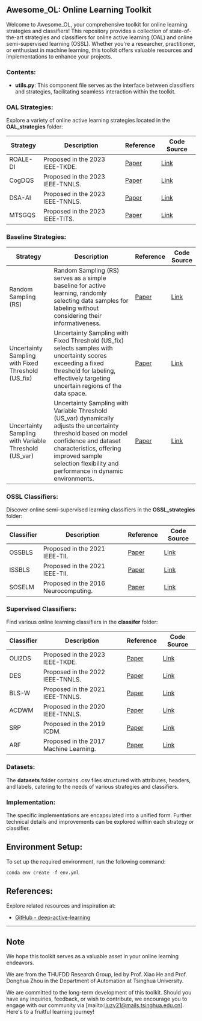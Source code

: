 ## Awesome_OL: Online Learning Toolkit

Welcome to Awesome_OL, your comprehensive toolkit for online learning strategies and classifiers! This repository provides a collection of state-of-the-art strategies and classifiers for online active learning (OAL) and online semi-supervised learning (OSSL). Whether you're a researcher, practitioner, or enthusiast in machine learning, this toolkit offers valuable resources and implementations to enhance your projects.

### Contents:

- **utils.py**: This component file serves as the interface between classifiers and strategies, facilitating seamless interaction within the toolkit.

### OAL Strategies:

Explore a variety of online active learning strategies located in the **OAL_strategies** folder:

| Strategy          | Description                                                                                                           | Reference            | Code Source        |
|-------------------|-----------------------------------------------------------------------------------------------------------------------|----------------------|--------------------|
| ROALE-DI          | Proposed in the 2023 IEEE-TKDE.  | [Paper](link)       | [Link](link)       |
| CogDQS            | Proposed in the 2023 IEEE-TNNLS. | [Paper](link)       | [Link](link)       |
| DSA-AI            | Proposed in the 2023 IEEE-TNNLS. | [Paper](link)       | [Link](link)       |
| MTSGQS            | Proposed in the 2023 IEEE-TITS. | [Paper](link)       | [Link](link)       |

### Baseline Strategies:

| Strategy          | Description                                                                                                           | Reference            | Code Source       |
|-------------------|-----------------------------------------------------------------------------------------------------------------------|----------------------|--------------------|
| Random Sampling (RS)  | Random Sampling (RS) serves as a simple baseline for active learning, randomly selecting data samples for labeling without considering their informativeness. | [Paper](link)       | [Link](link)       |
| Uncertainty Sampling with Fixed Threshold (US_fix)  | Uncertainty Sampling with Fixed Threshold (US_fix) selects samples with uncertainty scores exceeding a fixed threshold for labeling, effectively targeting uncertain regions of the data space. | [Paper](link)       | [Link](link)       |
| Uncertainty Sampling with Variable Threshold (US_var)  | Uncertainty Sampling with Variable Threshold (US_var) dynamically adjusts the uncertainty threshold based on model confidence and dataset characteristics, offering improved sample selection flexibility and performance in dynamic environments. | [Paper](link)       | [Link](link)       |

### OSSL Classifiers:

Discover online semi-supervised learning classifiers in the **OSSL_strategies** folder:

| Classifier        | Description                                                                                                           | Reference            | Code Source        |
|-------------------|-----------------------------------------------------------------------------------------------------------------------|----------------------|--------------------|
| OSSBLS            |  Proposed in the 2021 IEEE-TII. | [Paper](link)       | [Link](link)       |
| ISSBLS            |  Proposed in the 2021 IEEE-TII. | [Paper](link)       | [Link](link)       |
| SOSELM            | Proposed in the 2016 Neurocomputing. | [Paper](link)       | [Link](link)       |

### Supervised Classifiers:

Find various online learning classifiers in the **classifer** folder:

| Classifier        | Description                                                                                                           | Reference            | Code Source        |
|-------------------|-----------------------------------------------------------------------------------------------------------------------|----------------------|--------------------|
| OLI2DS            | Proposed in the 2023 IEEE-TKDE. | [Paper](link)       | [Link](link)       |
| DES               | Proposed in the 2022 IEEE-TNNLS. | [Paper](link)       | [Link](link)       |
| BLS-W             | Proposed in the 2021 IEEE-TNNLS. | [Paper](link)       | [Link](link)       |
| ACDWM             | Proposed in the 2020 IEEE-TNNLS. | [Paper](link)       | [Link](link)       |
| SRP               | Proposed in the 2019 ICDM. | [Paper](link)       | [Link](link)       |
| ARF               | Proposed in the 2017 Machine Learning. | [Paper](link)       | [Link](link)       |


### Datasets:

The **datasets** folder contains .csv files structured with attributes, headers, and labels, catering to the needs of various strategies and classifiers.

### Implementation:

The specific implementations are encapsulated into a unified form. Further technical details and improvements can be explored within each strategy or classifier.

## Environment Setup:

To set up the required environment, run the following command:

```
conda env create -f env.yml
```

[//]: # (## Prerequisites)

[//]: # ()
[//]: # (| Package                    | Version    | Package                    | Version          | Package           | Version          |)

[//]: # (|-------------------------|------------|-------------------------|-----------------|-------------------|-----------------|)

[//]: # (| brotlipy                | 0.7.0      | m2w64-gmp               | 6.1.0           | python            | 3.7.1           |)

[//]: # (| ca-certificates         | 2023.08.22 | m2w64-libwinpthread-git | 5.0.0.4634.697f757 | python-dateutil   | 2.8.2           |)

[//]: # (| certifi                 | 2022.12.7  | matplotlib-base         | 3.2.2           | python_abi        | 3.7             |)

[//]: # (| cffi                    | 1.15.1     | mkl                     | 2020.4          | pytz              | 2023.3.post1    |)

[//]: # (| charset-normalizer      | 2.0.4      | msys2-conda-epoch       | 20160418        | qdldl-python      | 0.1.5           |)

[//]: # (| cryptography            | 39.0.1     | numpy                   | 1.21.6          | requests          | 2.28.1          |)

[//]: # (| cvxpy                   | 1.2.1      | openssl                 | 1.1.1w          | scikit-learn      | 0.22.1          |)

[//]: # (| cvxpy-base              | 1.2.1      | osqp                    | 0.6.2.post0     | scikit-multiflow  | 0.5.3           |)

[//]: # (| cycler                  | 0.11.0     | pandas                  | 1.2.3           | scipy             | 1.7.3           |)

[//]: # (| ecos                    | 2.0.10     | pip                     | 22.3.1          | scs               | 3.2.0           |)

[//]: # (| flit-core               | 3.6.0      | prettytable             | 3.5.0           | setuptools        | 59.8.0          |)

[//]: # (| freetype                | 2.10.4     | pycparser               | 2.21            | six               | 1.16.0          |)

[//]: # (| idna                    | 3.4        | pyopenssl               | 23.0.0          | sortedcontainers  | 2.4.0           |)

[//]: # (| importlib-metadata      | 4.11.3     | pyparsing               | 3.1.1           | tornado           | 6.2             |)

[//]: # (| intel-openmp            | 2023.2.0   | pysocks                 | 1.7.1           | typing_extensions | 4.4.0           |)

[//]: # (| joblib                  | 1.3.2      | python                  | 3.7.1           | urllib3           | 1.26.14         |)

[//]: # (| kiwisolver              | 1.4.4      | python-dateutil         | 2.8.2           | vc                | 14.2            |)

[//]: # (| libblas                 | 3.9.0      | python_abi              | 3.7             | vs2015_runtime    | 14.27.29016     |)

[//]: # (| libcblas                | 3.9.0      | pytz                    | 2023.3.post1    | wcwidth           | 0.2.5           |)

[//]: # (| liblapack               | 3.9.0      | qdldl-python            | 0.1.5           | wheel             | 0.38.4          |)

[//]: # (| libpng                  | 1.6.39     | requests                | 2.28.1          | win_inet_pton     | 1.1.0           |)

## References:

Explore related resources and inspiration at:

- [GitHub - deep-active-learning](https://github.com/ej0cl6/deep-active-learning)

---

## Note

We hope this toolkit serves as a valuable asset in your online learning endeavors.

We are from the THUFDD Research Group, led by Prof. Xiao He and Prof. Donghua Zhou in the Department of Automation at Tsinghua University.

We are committed to the long-term development of this toolkit. Should you have any inquiries, feedback, or wish to contribute, we encourage you to engage with our community via [mailto:liuzy21@mails.tsinghua.edu.cn]. Here's to a fruitful learning journey!

